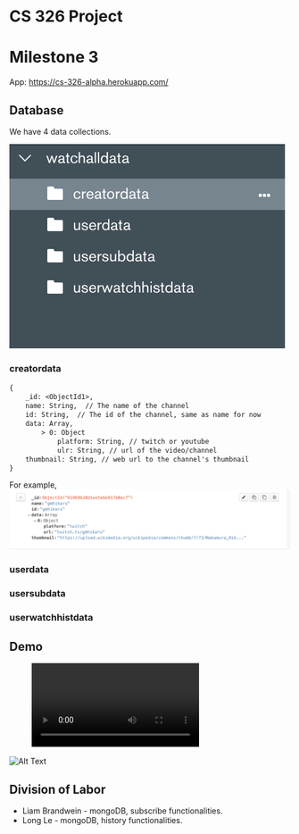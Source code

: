 # CS 326 Project
# Milestone 3

App: https://cs-326-alpha.herokuapp.com/

## Database
We have 4 data collections.

![data](./images/data.png)

### creatordata
```
{
	_id: <ObjectId1>,
	name: String,  // The name of the channel
	id: String,  // The id of the channel, same as name for now
    data: Array,
        > 0: Object
            platform: String, // twitch or youtube
            ulr: String, // url of the video/channel
    thumbnail: String, // web url to the channel's thumbnail
}
```
For example,
![data](./images/creatordata.png)



### userdata

### usersubdata

### userwatchhistdata



## Demo


<figure class="video_container">
  <video controls="true" allowfullscreen="true">
    <source src="./images/demo_milestone3.mp4" type="video/mp4">
  </video>
</figure>


![Alt Text](./images/demo_milestone3.gif)


## Division of Labor

- Liam Brandwein - mongoDB, subscribe functionalities.
- Long Le - mongoDB, history functionalities.